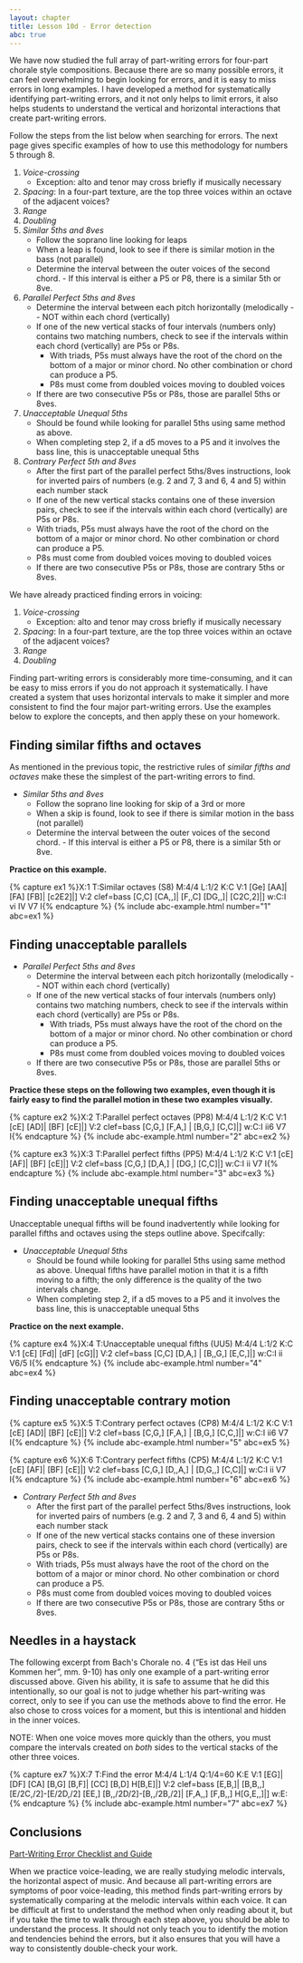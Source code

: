 ```yaml
---
layout: chapter
title: Lesson 10d - Error detection
abc: true
---
```


We have now studied the full array of part-writing errors for four-part chorale style compositions. Because there are so many possible errors, it can feel overwhelming to begin looking for errors, and it is easy to miss errors in long examples. I have developed a method for systematically identifying part-writing errors, and it not only helps to limit errors, it also helps students to understand the vertical and horizontal interactions that create part-writing errors.

Follow the steps from the list below when searching for errors. The next page gives specific examples of how to use this methodology for numbers 5 through 8.

1. *Voice-crossing*
    - Exception: alto and tenor may cross briefly if musically necessary
2. *Spacing*: In a four-part texture, are the top three voices within an octave of the adjacent voices?
3. *Range*
4. *Doubling* 
5. *Similar 5ths and 8ves*
    - Follow the soprano line looking for leaps
    - When a leap is found, look to see if there is similar motion in the bass (not parallel)
    - Determine the interval between the outer voices of the second chord. - If this interval is either a P5 or P8, there is a similar 5th or 8ve.
6. *Parallel Perfect 5ths and 8ves*
    - Determine the interval between each pitch horizontally (melodically -- NOT within each chord (vertically)
    - If one of the new vertical stacks of four intervals (numbers only) contains two matching numbers, check to see if the intervals within each chord (vertically) are P5s or P8s.
      - With triads, P5s must always have the root of the chord on the bottom of a major or minor chord. No other combination or chord can produce a P5.
       - P8s must come from doubled voices moving to doubled voices
    - If there are two consecutive P5s or P8s, those are parallel 5ths or 8ves.
7. *Unacceptable Unequal 5ths*
    - Should be found while looking for parallel 5ths using same method as above.
    - When completing step 2, if a d5 moves to a P5 and it involves the bass line, this is unacceptable unequal 5ths
8. *Contrary Perfect 5th and 8ves*
    - After the first part of the parallel perfect 5ths/8ves instructions, look for inverted pairs of numbers (e.g. 2 and 7, 3 and 6, 4 and 5) within each number stack
    - If one of the new vertical stacks contains one of these inversion pairs, check to see if the intervals within each chord (vertically) are P5s or P8s.
    - With triads, P5s must always have the root of the chord on the bottom of a major or minor chord. No other combination or chord can produce a P5.
    - P8s must come from doubled voices moving to doubled voices
    - If there are two consecutive P5s or P8s, those are contrary 5ths or 8ves.


We have already practiced finding errors in voicing:
1. *Voice-crossing*
    - Exception: alto and tenor may cross briefly if musically necessary
2. *Spacing*: In a four-part texture, are the top three voices within an octave of the adjacent voices?
3. *Range*
4. *Doubling* 

Finding part-writing errors is considerably more time-consuming, and it can be easy to miss errors if you do not approach it systematically. I have created a system that uses horizontal intervals to make it simpler and more consistent to find the four major part-writing errors. Use the examples below to explore the concepts, and then apply these on your homework.

## Finding similar fifths and octaves

As mentioned in the previous topic, the restrictive rules of *similar fifths and octaves* make these the simplest of the part-writing errors to find.

- *Similar 5ths and 8ves*
    - Follow the soprano line looking for skip of a 3rd or more
    - When a skip is found, look to see if there is similar motion in the bass (not parallel)
    - Determine the interval between the outer voices of the second chord. - If this interval is either a P5 or P8, there is a similar 5th or 8ve.

**Practice on this example.**

{% capture ex1 %}X:1
T:Similar octaves (S8)
M:4/4
L:1/2
K:C
V:1
[Ge] [AA]| [FA] [FB]| [c2E2]|]
V:2 clef=bass
[C,C] [CA,,]| [F,,C] [DG,,]| [C2C,2]|]
w:C:I vi IV V7 I{% endcapture %}
{% include abc-example.html number="1" abc=ex1 %}

## Finding unacceptable parallels

- *Parallel Perfect 5ths and 8ves*
    - Determine the interval between each pitch horizontally (melodically -- NOT within each chord (vertically)
    - If one of the new vertical stacks of four intervals (numbers only) contains two matching numbers, check to see if the intervals within each chord (vertically) are P5s or P8s.
      - With triads, P5s must always have the root of the chord on the bottom of a major or minor chord. No other combination or chord can produce a P5.
       - P8s must come from doubled voices moving to doubled voices
    - If there are two consecutive P5s or P8s, those are parallel 5ths or 8ves.

**Practice these steps on the following two examples, even though it is fairly easy to find the parallel motion in these two examples visually.**

{% capture ex2 %}X:2
T:Parallel perfect octaves (PP8)
M:4/4
L:1/2
K:C
V:1
[cE] [AD]| [BF] [cE]|]
V:2 clef=bass
[C,G,] [F,A,] | [B,G,] [C,C]|]
w:C:I ii6 V7 I{% endcapture %}
{% include abc-example.html number="2" abc=ex2 %}

{% capture ex3 %}X:3
T:Parallel perfect fifths (PP5)
M:4/4
L:1/2
K:C
V:1
[cE] [AF]| [BF] [cE]|]
V:2 clef=bass
[C,G,] [D,A,] | [DG,] [C,C]|]
w:C:I ii V7 I{% endcapture %}
{% include abc-example.html number="3" abc=ex3 %}

## Finding unacceptable unequal fifths

Unacceptable unequal fifths will be found inadvertently while looking for parallel fifths and octaves using the steps outline above. Specifcally:

- *Unacceptable Unequal 5ths*
    - Should be found while looking for parallel 5ths using same method as above. Unequal fifths have parallel motion in that it is a fifth moving to a fifth; the only difference is the quality of the two intervals change.
    - When completing step 2, if a d5 moves to a P5 and it involves the bass line, this is unacceptable unequal 5ths

**Practice on the next example.**

{% capture ex4 %}X:4
T:Unacceptable unequal fifths (UU5)
M:4/4
L:1/2
K:C
V:1
[cE] [Fd]| [dF] [cG]|]
V:2 clef=bass
[C,C] [D,A,] | [B,,G,] [E,C,]|]
w:C:I ii V6/5 I{% endcapture %}
{% include abc-example.html number="4" abc=ex4 %}

## Finding unacceptable contrary motion

{% capture ex5 %}X:5
T:Contrary perfect octaves (CP8)
M:4/4
L:1/2
K:C
V:1
[cE] [AD]| [BF] [cE]|]
V:2 clef=bass
[C,G,] [F,A,] | [B,G,] [C,C,]|]
w:C:I ii6 V7 I{% endcapture %}
{% include abc-example.html number="5" abc=ex5 %}


{% capture ex6 %}X:6
T:Contrary perfect fifths (CP5)
M:4/4
L:1/2
K:C
V:1
[cE] [AF]| [BF] [cE]|]
V:2 clef=bass
[C,G,] [D,,A,] | [D,G,,] [C,C]|]
w:C:I ii V7 I{% endcapture %}
{% include abc-example.html number="6" abc=ex6 %}

- *Contrary Perfect 5th and 8ves*
    - After the first part of the parallel perfect 5ths/8ves instructions, look for inverted pairs of numbers (e.g. 2 and 7, 3 and 6, 4 and 5) within each number stack
    - If one of the new vertical stacks contains one of these inversion pairs, check to see if the intervals within each chord (vertically) are P5s or P8s.
    - With triads, P5s must always have the root of the chord on the bottom of a major or minor chord. No other combination or chord can produce a P5.
    - P8s must come from doubled voices moving to doubled voices
    - If there are two consecutive P5s or P8s, those are contrary 5ths or 8ves.

## Needles in a haystack

The following excerpt from Bach's Chorale no. 4 (“Es ist das Heil uns Kommen her”, mm. 9-10) has only one example of a part-writing error discussed above. Given his ability, it is safe to assume that he did this intentionally, so our goal is not to judge whether his part-writing was correct, only to see if you can use the methods above to find the error. He also chose to cross voices for a moment, but this is intentional and hidden in the inner voices. 

NOTE: When one voice moves more quickly than the others, you must compare the intervals created on *both* sides to the vertical stacks of the other three voices.

{% capture ex7 %}X:7
T:Find the error
M:4/4
L:1/4
Q:1/4=60
K:E
V:1
[EG]| [DF] [CA] [B,G] [B,F]| [CC] [B,D] H[B,E]|]
V:2 clef=bass
[E,B,]| [B,B,,] [E/2C,/2]-[E/2D,/2] [EE,] [B,,/2D/2]-[B,,/2B,/2]| [F,A,,] [F,B,,] H[G,E,,]|]
w:E:{% endcapture %}
{% include abc-example.html number="7" abc=ex7 %}

## Conclusions

[Part-Writing Error Checklist and Guide](https://docs.google.com/document/d/1s9Xd3LPqoaEevshTopxHzLX9jCzxVCZocOBLD_dceMU/edit?usp=sharing)

When we practice voice-leading, we are really studying melodic intervals, the horizontal aspect of music. And because all part-writing errors are symptoms of poor voice-leading, this method finds part-writing errors by systematically comparing at the melodic intervals within each voice. It can be difficult at first to understand the method when only reading about it, but if you take the time to walk through each step above, you should be able to understand the process. It should not only teach you to identify the motion and tendencies behind the errors, but it also ensures that you will have a way to consistently double-check your work.